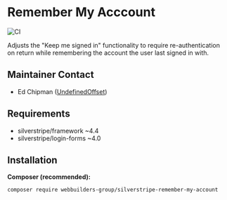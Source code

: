 Remember My Acccount
=================
![CI](https://github.com/webbuilders-group/silverstripe-remember-my-account/workflows/CI/badge.svg)

Adjusts the "Keep me signed in" functionality to require re-authentication on return while remembering the account the user last signed in with.

## Maintainer Contact
* Ed Chipman ([UndefinedOffset](https://github.com/UndefinedOffset))

## Requirements
* silverstripe/framework ~4.4
* silverstripe/login-forms ~4.0

## Installation
__Composer (recommended):__
```
composer require webbuilders-group/silverstripe-remember-my-account
```
